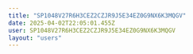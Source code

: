```yaml
---
title: "SP1048V27R6H3CEZ2CZJR9J5E34EZ0G9NX6K3MQGV"
date: 2025-04-02T22:05:01.455Z
user: SP1048V27R6H3CEZ2CZJR9J5E34EZ0G9NX6K3MQGV
layout: "users"
---
```

    